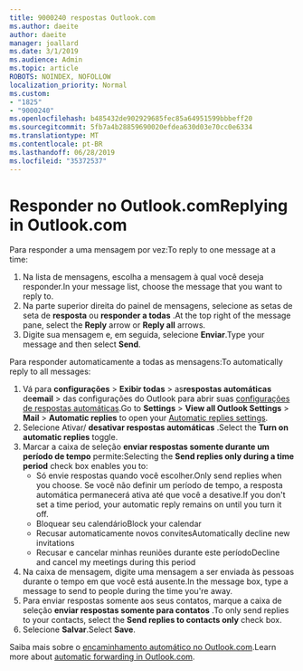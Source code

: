 ```yaml
---
title: 9000240 respostas Outlook.com
ms.author: daeite
author: daeite
manager: joallard
ms.date: 3/1/2019
ms.audience: Admin
ms.topic: article
ROBOTS: NOINDEX, NOFOLLOW
localization_priority: Normal
ms.custom:
- "1825"
- "9000240"
ms.openlocfilehash: b485432de902929685fec85a64951599bbbeff20
ms.sourcegitcommit: 5fb7a4b28859690020efdea630d03e70cc0e6334
ms.translationtype: MT
ms.contentlocale: pt-BR
ms.lasthandoff: 06/28/2019
ms.locfileid: "35372537"
---
```

# <a name="replying-in-outlookcom"></a><span data-ttu-id="0dda0-102">Responder no Outlook.com</span><span class="sxs-lookup"><span data-stu-id="0dda0-102">Replying in Outlook.com</span></span>

<span data-ttu-id="0dda0-103">Para responder a uma mensagem por vez:</span><span class="sxs-lookup"><span data-stu-id="0dda0-103">To reply to one message at a time:</span></span>

1. <span data-ttu-id="0dda0-104">Na lista de mensagens, escolha a mensagem à qual você deseja responder.</span><span class="sxs-lookup"><span data-stu-id="0dda0-104">In your message list, choose the message that you want to reply to.</span></span>
2. <span data-ttu-id="0dda0-105">Na parte superior direita do painel de mensagens, selecione as setas de seta de **resposta** ou **responder a todas** .</span><span class="sxs-lookup"><span data-stu-id="0dda0-105">At the top right of the message pane, select the **Reply** arrow or **Reply all** arrows.</span></span>
3. <span data-ttu-id="0dda0-106">Digite sua mensagem e, em seguida, selecione **Enviar**.</span><span class="sxs-lookup"><span data-stu-id="0dda0-106">Type your message and then select **Send**.</span></span>

<span data-ttu-id="0dda0-107">Para responder automaticamente a todas as mensagens:</span><span class="sxs-lookup"><span data-stu-id="0dda0-107">To automatically reply to all messages:</span></span>

1. <span data-ttu-id="0dda0-108">Vá para **configurações** > **Exibir todas** > as**respostas automáticas** de**email** > das configurações do Outlook para abrir suas [configurações de respostas automáticas](https://outlook.live.com/mail/options/mail/automaticReplies).</span><span class="sxs-lookup"><span data-stu-id="0dda0-108">Go to **Settings** > **View all Outlook Settings** > **Mail** > **Automatic replies** to open your [Automatic replies settings](https://outlook.live.com/mail/options/mail/automaticReplies).</span></span>
2. <span data-ttu-id="0dda0-109">Selecione Ativar/ **desativar respostas automáticas** .</span><span class="sxs-lookup"><span data-stu-id="0dda0-109">Select the **Turn on automatic replies** toggle.</span></span>
3. <span data-ttu-id="0dda0-110">Marcar a caixa de seleção **enviar respostas somente durante um período de tempo** permite:</span><span class="sxs-lookup"><span data-stu-id="0dda0-110">Selecting the **Send replies only during a time period** check box enables you to:</span></span>
    - <span data-ttu-id="0dda0-111">Só envie respostas quando você escolher.</span><span class="sxs-lookup"><span data-stu-id="0dda0-111">Only send replies when you choose.</span></span> <span data-ttu-id="0dda0-112">Se você não definir um período de tempo, a resposta automática permanecerá ativa até que você a desative.</span><span class="sxs-lookup"><span data-stu-id="0dda0-112">If you don't set a time period, your automatic reply remains on until you turn it off.</span></span>
    - <span data-ttu-id="0dda0-113">Bloquear seu calendário</span><span class="sxs-lookup"><span data-stu-id="0dda0-113">Block your calendar</span></span>
    - <span data-ttu-id="0dda0-114">Recusar automaticamente novos convites</span><span class="sxs-lookup"><span data-stu-id="0dda0-114">Automatically decline new invitations</span></span>
    - <span data-ttu-id="0dda0-115">Recusar e cancelar minhas reuniões durante este período</span><span class="sxs-lookup"><span data-stu-id="0dda0-115">Decline and cancel my meetings during this period</span></span>
4. <span data-ttu-id="0dda0-116">Na caixa de mensagem, digite uma mensagem a ser enviada às pessoas durante o tempo em que você está ausente.</span><span class="sxs-lookup"><span data-stu-id="0dda0-116">In the message box, type a message to send to people during the time you're away.</span></span>
5. <span data-ttu-id="0dda0-117">Para enviar respostas somente aos seus contatos, marque a caixa de seleção **enviar respostas somente para contatos** .</span><span class="sxs-lookup"><span data-stu-id="0dda0-117">To only send replies to your contacts, select the **Send replies to contacts only** check box.</span></span>
6. <span data-ttu-id="0dda0-118">Selecione **Salvar**.</span><span class="sxs-lookup"><span data-stu-id="0dda0-118">Select **Save**.</span></span>

<span data-ttu-id="0dda0-119">Saiba mais sobre o [encaminhamento automático no Outlook.com](https://support.office.com/article/14614626-9855-48dc-a986-dec81d07b1a0).</span><span class="sxs-lookup"><span data-stu-id="0dda0-119">Learn more about [automatic forwarding in Outlook.com](https://support.office.com/article/14614626-9855-48dc-a986-dec81d07b1a0).</span></span>
